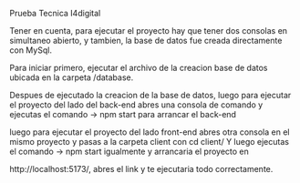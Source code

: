 Prueba Tecnica I4digital

Tener en cuenta, para ejecutar el proyecto hay que tener dos consolas en simultaneo abierto, y tambien, la base de datos fue creada directamente con MySql.

Para iniciar primero, ejecutar el archivo de la creacion base de datos ubicada en la carpeta /database.

Despues de ejecutado la creacion de la base de datos, luego para ejecutar el proyecto del lado del back-end abres una consola de comando y ejecutas el comando -> npm start para arrancar el back-end

luego para ejecutar el proyecto del lado front-end abres otra consola en el mismo proyecto y pasas a la carpeta client con cd client/
Y luego ejecutas el comando -> npm start igualmente y arrancaria el proyecto en

http://localhost:5173/, abres el link y te ejecutaria todo correctamente.
